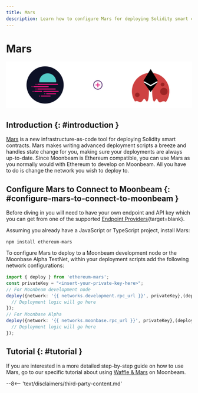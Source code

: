 ```yaml
---
title: Mars
description: Learn how to configure Mars for deploying Solidity smart contracts to either a locally running Moonbeam development node or the Moonbase Alpha TestNet.
---
```


# Mars

![Mars Introduction](/images/builders/tools/eth-dev-env/mars-banner.png)

## Introduction {: #introduction } 

[Mars](https://github.com/EthWorks/Mars) is a new infrastructure-as-code tool for deploying Solidity smart contracts. Mars makes writing advanced deployment scripts a breeze and handles state change for you, making sure your deployments are always up-to-date. Since Moonbeam is Ethereum compatible, you can use Mars as you normally would with Ethereum to develop on Moonbeam. All you have to do is change the network you wish to deploy to. 

## Configure Mars to Connect to Moonbeam {: #configure-mars-to-connect-to-moonbeam } 

Before diving in you will need to have your own endpoint and API key which you can get from one of the supported [Endpoint Providers](/builders/get-started/endpoints/){target=blank}. 


Assuming you already have a JavaScript or TypeScript project, install Mars:

```
npm install ethereum-mars
```

To configure Mars to deploy to a Moonbeam development node or the Moonbase Alpha TestNet, within your deployment scripts add the following network configurations:

```typescript
import { deploy } from 'ethereum-mars';
const privateKey = "<insert-your-private-key-here>";
// For Moonbeam development node
deploy({network: '{{ networks.development.rpc_url }}', privateKey},(deployer) => {
  // Deployment logic will go here
});
// For Moonbase Alpha
deploy({network: '{{ networks.moonbase.rpc_url }}', privateKey},(deployer) => {
  // Deployment logic will go here
});
```

## Tutorial {: #tutorial } 

If you are interested in a more detailed step-by-step guide on how to use Mars, go to our specific tutorial about using [Waffle & Mars](/builders/interact/waffle-mars/) on Moonbeam.

--8<-- 'text/disclaimers/third-party-content.md'